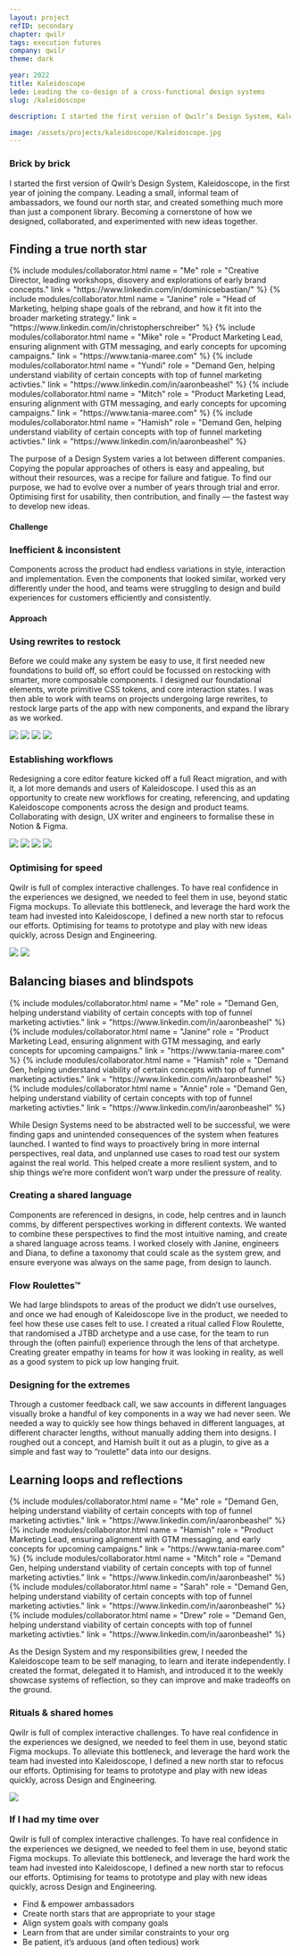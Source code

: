 ```yaml
---
layout: project
refID: secondary
chapter: qwilr
tags: execution futures
company: qwilr
theme: dark

year: 2022
title: Kaleidoscope
lede: Leading the co-design of a cross-functional design systems
slug: /kaleidoscope

description: I started the first version of Qwilr’s Design System, Kaleidoscope, in the first year of joining the company. Leading a small, informal team of ambassadors, we found our north star, and created something much more than just a component library. Becoming a cornerstone of how we designed, collaborated, and experimented with new ideas together.

image: /assets/projects/kaleidoscope/Kaleidoscope.jpg
---
```


### Brick by brick

I started the first version of Qwilr’s Design System, Kaleidoscope, in the first year of joining the company. Leading a small, informal team of ambassadors, we found our north star, and created something much more than just a component library. Becoming a cornerstone of how we designed, collaborated, and experimented with new ideas together.

<section class="bordered">
        <div class="tiles center">
        <div>
            <h2>Finding a true north star</h2>
            <div class="collaborators">
                {% include modules/collaborator.html 
                    name = "Me" 
                    role = "Creative Director, leading workshops, disovery and explorations of early brand concepts."
                    link = "https://www.linkedin.com/in/dominicsebastian/"
                %}
                {% include modules/collaborator.html 
                    name = "Janine"
                    role = "Head of Marketing, helping shape goals of the rebrand, and how it fit into the broader marketing strategy."
                    link = "https://www.linkedin.com/in/christopherschreiber"
                %}
                {% include modules/collaborator.html 
                    name = "Mike"
                    role = "Product Marketing Lead, ensuring alignment with GTM messaging, and early concepts for upcoming campaigns."
                    link = "https://www.tania-maree.com"
                %}
                {% include modules/collaborator.html 
                    name = "Yundi"
                    role = "Demand Gen, helping understand viability of certain concepts with top of funnel marketing activties."
                    link = "https://www.linkedin.com/in/aaronbeashel"
                %}
                {% include modules/collaborator.html 
                    name = "Mitch"
                    role = "Product Marketing Lead, ensuring alignment with GTM messaging, and early concepts for upcoming campaigns."
                    link = "https://www.tania-maree.com"
                %}
                {% include modules/collaborator.html 
                    name = "Hamish"
                    role = "Demand Gen, helping understand viability of certain concepts with top of funnel marketing activties."
                    link = "https://www.linkedin.com/in/aaronbeashel"
                %}
            </div>
        </div>
        <div>
            <p class="description">The purpose of a Design System varies a lot between different companies. Copying the popular approaches of others is easy and appealing, but without their resources, was a recipe for failure and fatigue. To find our purpose, we had to evolve over a number of years through trial and error. Optimising first for usability, then contribution, and  finally — the fastest way to develop new ideas.</p>
        </div>
    </div>
</section>

#### Challenge

### Inefficient & inconsistent

Components across the product had endless variations in style, interaction and implementation. Even the components that looked similar, worked very differently under the hood, and teams were struggling to design and build experiences for customers efficiently and consistently.

#### Approach

### Using rewrites to restock

Before we could make any system be easy to use, it first needed new foundations to build off, so effort could be focussed on restocking with smarter, more composable components. I designed our foundational elements, wrote primitive CSS tokens, and core interaction states. I was then able to work with teams on projects undergoing large rewrites, to restock large parts of the app with new components, and expand the library as we worked.

<section>
    <div class="gallery">
        <img class="full" src="/assets/projects/kaleidoscope/kl-inputs.jpg">
        <img class="half" src="/assets/projects/kaleidoscope/kl-buttons.jpg">
        <img class="half" src="/assets/projects/kaleidoscope/kl-icons.jpg">
        <img class="full" src="/assets/projects/kaleidoscope/kl-patterns.jpg">
    </div>
</section>

### Establishing workflows

Redesigning a core editor feature kicked off a full React migration, and with it, a lot more demands and users of Kaleidoscope. I used this as an opportunity to create new workflows for creating, referencing, and updating Kaleidoscope components across the design and product teams. Collaborating with design, UX writer and engineers to formalise these in Notion & Figma.

<section>
    <div class="gallery">
        <img class="full" src="/assets/projects/kaleidoscope/kl-inputs.jpg">
        <img class="half" src="/assets/projects/kaleidoscope/kl-buttons.jpg">
        <img class="half" src="/assets/projects/kaleidoscope/kl-icons.jpg">
        <img class="full" src="/assets/projects/kaleidoscope/kl-patterns.jpg">
    </div>
</section>

### Optimising for speed

Qwilr is full of complex interactive challenges. To have real confidence in the experiences we designed, we needed to feel them in use, beyond static Figma mockups. To alleviate this bottleneck, and leverage the hard work the team had invested into Kaleidoscope, I defined a new north star to refocus our efforts. Optimising for teams to prototype and play with new ideas quickly, across Design and Engineering.

<section>
    <div class="gallery">
        <img class="half" src="/assets/projects/kaleidoscope/kl-proto-a.jpg">
        <img class="half" src="/assets/projects/kaleidoscope/kl-proto-b.jpg">
    </div>
</section>

<section class="bordered">
        <div class="tiles center">
        <div>
            <h2>Balancing biases and blindspots</h2>
            <div class="collaborators">
                {% include modules/collaborator.html 
                    name = "Me"
                    role = "Demand Gen, helping understand viability of certain concepts with top of funnel marketing activties."
                    link = "https://www.linkedin.com/in/aaronbeashel"
                %}
                {% include modules/collaborator.html 
                    name = "Janine"
                    role = "Product Marketing Lead, ensuring alignment with GTM messaging, and early concepts for upcoming campaigns."
                    link = "https://www.tania-maree.com"
                %}
                {% include modules/collaborator.html 
                    name = "Hamish"
                    role = "Demand Gen, helping understand viability of certain concepts with top of funnel marketing activties."
                    link = "https://www.linkedin.com/in/aaronbeashel"
                %}
                {% include modules/collaborator.html 
                    name = "Annie"
                    role = "Demand Gen, helping understand viability of certain concepts with top of funnel marketing activties."
                    link = "https://www.linkedin.com/in/aaronbeashel"
                %}
            </div>
        </div>
        <div>
            <p class="description">While Design Systems need to be abstracted well to be successful, we were finding gaps and unintended consequences of the system when features launched. I wanted to find ways to proactively bring in more internal perspectives, real data, and unplanned use cases to road test our system against the real world. This helped create a more resilient system, and to ship things we’re more confident won’t warp under the pressure of reality.</p>
        </div>
    </div>
</section>

### Creating a shared language

Components are referenced in designs, in code, help centres and in launch comms, by different perspectives working in different contexts. We wanted to combine these perspectives to find the most intuitive naming, and create a shared language across teams. I worked closely with Janine, engineers and Diana, to define a taxonomy that could scale as the system grew, and ensure everyone was always on the same page, from design to launch.

### Flow Roulettes™

We had large blindspots to areas of the product we didn’t use ourselves, and once we had enough of Kaleidoscope live in the product, we needed to feel how these use cases felt to use. I created a ritual called Flow Roulette, that randomised a JTBD archetype and a use case, for the team to run through the (often painful) experience through the lens of that archetype. Creating greater empathy in teams for how it was looking in reality, as well as a good system to pick up low hanging fruit.

### Designing for the extremes

Through a customer feedback call, we saw accounts in different languages visually broke a handful of key components in a way we had never seen. We needed a way to quickly see how things behaved in different languages, at different character lengths, without manually adding them into designs. I roughed out a concept, and Hamish built it out as a plugin, to give as a simple and fast way to “roulette” data into our designs.

<section class="bordered">
        <div class="tiles center">
        <div>
            <h2>Learning loops and reflections</h2>
            <div class="collaborators">
                {% include modules/collaborator.html 
                    name = "Me"
                    role = "Demand Gen, helping understand viability of certain concepts with top of funnel marketing activties."
                    link = "https://www.linkedin.com/in/aaronbeashel"
                %}
                {% include modules/collaborator.html 
                    name = "Hamish"
                    role = "Product Marketing Lead, ensuring alignment with GTM messaging, and early concepts for upcoming campaigns."
                    link = "https://www.tania-maree.com"
                %}
                {% include modules/collaborator.html 
                    name = "Mitch"
                    role = "Demand Gen, helping understand viability of certain concepts with top of funnel marketing activties."
                    link = "https://www.linkedin.com/in/aaronbeashel"
                %}
                {% include modules/collaborator.html 
                    name = "Sarah"
                    role = "Demand Gen, helping understand viability of certain concepts with top of funnel marketing activties."
                    link = "https://www.linkedin.com/in/aaronbeashel"
                %}
                {% include modules/collaborator.html 
                    name = "Drew"
                    role = "Demand Gen, helping understand viability of certain concepts with top of funnel marketing activties."
                    link = "https://www.linkedin.com/in/aaronbeashel"
                %}
            </div>
        </div>
        <div>
            <p class="description">As the Design System and my responsibilities grew, I needed the Kaleidoscope team to be self managing, to learn and iterate independently. I created the format, delegated it to Hamish, and introduced it to the weekly showcase systems of reflection, so they can improve and make tradeoffs on the ground.</p>
        </div>
    </div>
</section>

### Rituals & shared homes

Qwilr is full of complex interactive challenges. To have real confidence in the experiences we designed, we needed to feel them in use, beyond static Figma mockups. To alleviate this bottleneck, and leverage the hard work the team had invested into Kaleidoscope, I defined a new north star to refocus our efforts. Optimising for teams to prototype and play with new ideas quickly, across Design and Engineering.

<section>
    <div class="gallery">
        <img class="full" src="/assets/projects/kaleidoscope/kl-home.jpg">
    </div>
</section>

### If I had my time over

Qwilr is full of complex interactive challenges. To have real confidence in the experiences we designed, we needed to feel them in use, beyond static Figma mockups. To alleviate this bottleneck, and leverage the hard work the team had invested into Kaleidoscope, I defined a new north star to refocus our efforts. Optimising for teams to prototype and play with new ideas quickly, across Design and Engineering.

- Find & empower ambassadors
- Create north stars that are appropriate to your stage
- Align system goals with company goals
- Learn from that are under similar constraints to your org
- Be patient, it’s arduous (and often tedious) work
